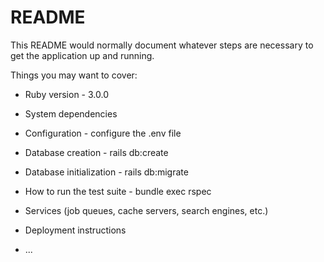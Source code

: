 # README

This README would normally document whatever steps are necessary to get the
application up and running.

Things you may want to cover:

* Ruby version - 3.0.0

* System dependencies 

* Configuration - configure the .env file

* Database creation - rails db:create

* Database initialization - rails db:migrate

* How to run the test suite - bundle exec rspec

* Services (job queues, cache servers, search engines, etc.)

* Deployment instructions

* ...
